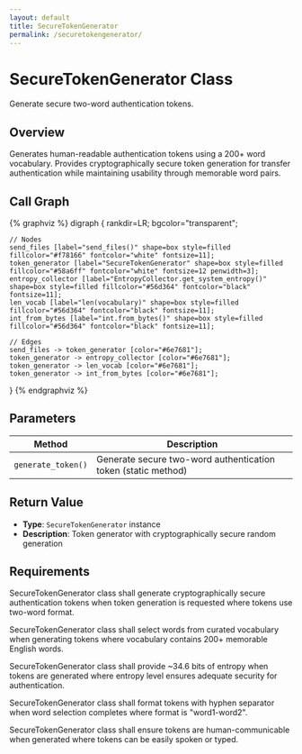 ```yaml
---
layout: default
title: SecureTokenGenerator
permalink: /securetokengenerator/
---
```


<script>
document.documentElement.style.setProperty('--bg-color', '#0d1117');
document.body.style.backgroundColor = '#0d1117';
document.body.style.color = '#f0f6fc';
</script>

# SecureTokenGenerator Class

Generate secure two-word authentication tokens.

## Overview

Generates human-readable authentication tokens using a 200+ word vocabulary. Provides cryptographically secure token generation for transfer authentication while maintaining usability through memorable word pairs.

## Call Graph

<div class="butterfly-diagram">

{% graphviz %}
digraph {
    rankdir=LR;
    bgcolor="transparent";
    
    // Nodes
    send_files [label="send_files()" shape=box style=filled fillcolor="#f78166" fontcolor="white" fontsize=11];
    token_generator [label="SecureTokenGenerator" shape=box style=filled fillcolor="#58a6ff" fontcolor="white" fontsize=12 penwidth=3];
    entropy_collector [label="EntropyCollector.get_system_entropy()" shape=box style=filled fillcolor="#56d364" fontcolor="black" fontsize=11];
    len_vocab [label="len(vocabulary)" shape=box style=filled fillcolor="#56d364" fontcolor="black" fontsize=11];
    int_from_bytes [label="int.from_bytes()" shape=box style=filled fillcolor="#56d364" fontcolor="black" fontsize=11];
    
    // Edges
    send_files -> token_generator [color="#6e7681"];
    token_generator -> entropy_collector [color="#6e7681"];
    token_generator -> len_vocab [color="#6e7681"];
    token_generator -> int_from_bytes [color="#6e7681"];
}
{% endgraphviz %}
</div>

## Parameters

| Method | Description |
|--------|-------------|
| `generate_token()` | Generate secure two-word authentication token (static method) |

## Return Value

- **Type**: `SecureTokenGenerator` instance
- **Description**: Token generator with cryptographically secure random generation

## Requirements

SecureTokenGenerator class shall generate cryptographically secure authentication tokens when token generation is requested where tokens use two-word format.

SecureTokenGenerator class shall select words from curated vocabulary when generating tokens where vocabulary contains 200+ memorable English words.

SecureTokenGenerator class shall provide ~34.6 bits of entropy when tokens are generated where entropy level ensures adequate security for authentication.

SecureTokenGenerator class shall format tokens with hyphen separator when word selection completes where format is "word1-word2".

SecureTokenGenerator class shall ensure tokens are human-communicable when generated where tokens can be easily spoken or typed.

<script src="{{ "/assets/js/dark-mode.js" | relative_url }}"></script>